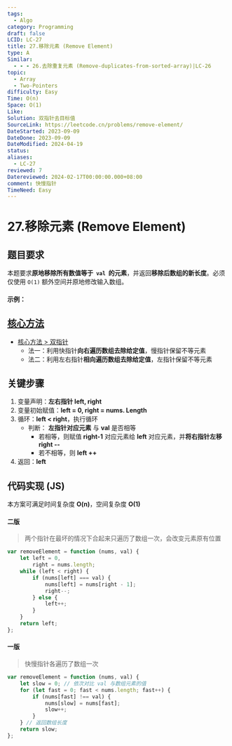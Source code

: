 ```yaml
---
tags:
  - Algo
category: Programming
draft: false
LCID: LC-27
title: 27.移除元素 (Remove Element)
type: A
Similar:
  - - - 26.去除重复元素 (Remove-duplicates-from-sorted-array)|LC-26
topic:
  - Array
  - Two-Pointers
difficulty: Easy
Time: O(n)
Space: O(1)
Like: 
Solution: 双指针去目标值
SourceLink: https://leetcode.cn/problems/remove-element/
DateStarted: 2023-09-09
DateDone: 2023-09-09
DateModified: 2024-04-19
status: 
aliases:
  - LC-27
reviewed: 7
Datereviewed: 2024-02-17T00:00:00.000+08:00
comment: 快慢指针
TimeNeed: Easy
---
```


# 27.移除元素 (Remove Element)

## 题目要求

本题要求**原地移除所有数值等于  `val`  的元素**，并返回**移除后数组的新长度**。必须仅使用 `O(1)` 额外空间并原地修改输入数组。

#### 示例：

## [核心方法](核心方法)

- [核心方法 > 双指针](核心方法#双指针)
  - 法一：利用快指针**向右遍历数组去除给定值**，慢指针保留不等元素
  - 法二：利用左右指针**相向遍历数组去除给定值**，左指针保留不等元素

## 关键步骤

1. 变量声明：**左右指针 left, right**
2. 变量初始赋值：**left = 0, right = nums. Length**
3. 循环：**left < right**，执行循环
   - 判断： **左指针对应元素** 与 **val** 是否相等
     - 若相等，则赋值 **right-1** 对应元素给 **left** 对应元素，并**将右指针左移 right --**
     - 若不相等，则 **left ++**
4. 返回：**left**

## 代码实现 (JS)

本方案可满足时间复杂度 **O(n)**，空间复杂度 **O(1)**

#### 二版

> 两个指针在最坏的情况下合起来只遍历了数组一次，会改变元素原有位置

```js
var removeElement = function (nums, val) {
	let left = 0,
		right = nums.length;
	while (left < right) {
		if (nums[left] === val) {
			nums[left] = nums[right - 1];
			right--;
		} else {
			left++;
		}
	}
	return left;
};
```

#### 一版

> 快慢指针各遍历了数组一次

```js
var removeElement = function (nums, val) {
	let slow = 0; // 依次对比 val 与数组元素的值
	for (let fast = 0; fast < nums.length; fast++) {
		if (nums[fast] !== val) {
			nums[slow] = nums[fast];
			slow++;
		}
	} // 返回数组长度
	return slow;
};
```
